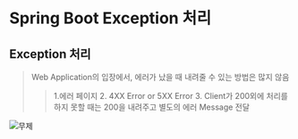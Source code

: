 # Spring Boot Exception 처리

## Exception 처리
> Web Application의 입장에서, 에러가 났을 때 내려줄 수 있는 방법은 많지 않음
>> 1.에러 페이지
>> 2. 4XX Error or 5XX Error
>> 3. Client가 200외에 처리를 하지 못할 때는 200을 내려주고 별도의 에러 Message 전달

![무제](https://user-images.githubusercontent.com/50236501/124910670-d01ef180-e026-11eb-8d14-cba0aba33efa.jpg)
